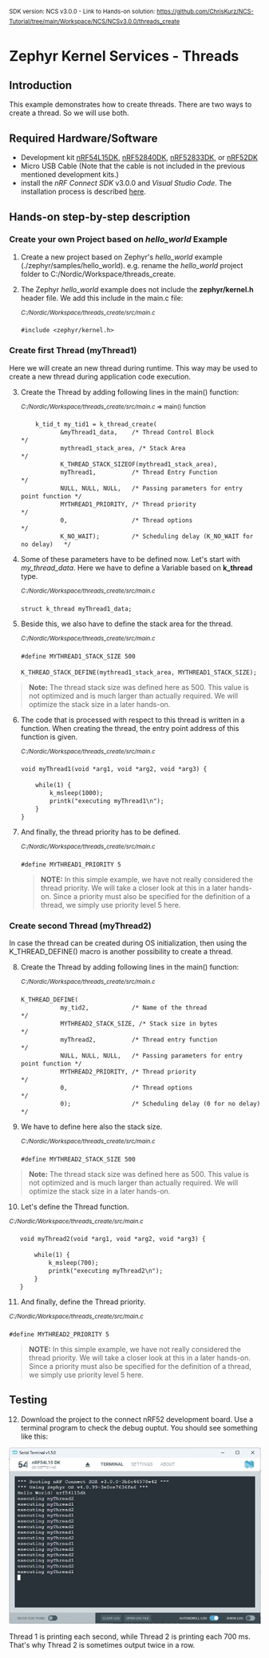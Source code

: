 <sup>SDK version: NCS v3.0.0  -  Link to Hands-on solution: https://github.com/ChrisKurz/NCS-Tutorial/tree/main/Workspace/NCS/NCSv3.0.0/threads_create</sup>

# Zephyr Kernel Services - Threads

## Introduction

This example demonstrates how to create threads. There are two ways to create a thread. So we will use both. 

## Required Hardware/Software
- Development kit [nRF54L15DK](https://www.nordicsemi.com/Products/Development-hardware/nRF54L15-DK), [nRF52840DK](https://www.nordicsemi.com/Products/Development-hardware/nRF52840-DK), [nRF52833DK](https://www.nordicsemi.com/Products/Development-hardware/nRF52833-DK), or [nRF52DK](https://www.nordicsemi.com/Products/Development-hardware/nrf52-dk) 
- Micro USB Cable (Note that the cable is not included in the previous mentioned development kits.)
- install the _nRF Connect SDK_ v3.0.0 and _Visual Studio Code_. The installation process is described [here](https://academy.nordicsemi.com/courses/nrf-connect-sdk-fundamentals/lessons/lesson-1-nrf-connect-sdk-introduction/topic/exercise-1-1/).

## Hands-on step-by-step description 

### Create your own Project based on _hello_world_ Example

1) Create a new project based on Zephyr's _hello_world_ example (./zephyr/samples/hello_world). e.g. rename the _hello_world_ project folder to C:/Nordic/Workspace/threads_create.

2) The Zephyr _hello_world_ example does not include the __zephyr/kernel.h__ header file. We add this include in the main.c file:

   <sup>_C:/Nordic/Workspace/threads_create/src/main.c_ </sup>

       #include <zephyr/kernel.h>


### Create first Thread (myThread1)

Here we will create an new thread during runtime. This way may be used to create a new thread during application code execution. 

3) Create the Thread by adding following lines in the main() function:

   <sup>_C:/Nordic/Workspace/threads_create/src/main.c_ => main() function</sup>
   
           k_tid_t my_tid1 = k_thread_create(
                  &myThread1_data,    /* Thread Control Block                        */
                  mythread1_stack_area, /* Stack Area                                */
                  K_THREAD_STACK_SIZEOF(mythread1_stack_area),
                  myThread1,          /* Thread Entry Function                       */
                  NULL, NULL, NULL,   /* Passing parameters for entry point function */
                  MYTHREAD1_PRIORITY, /* Thread priority                             */
                  0,                  /* Thread options                              */
                  K_NO_WAIT);         /* Scheduling delay (K_NO_WAIT for no delay)   */

4) Some of these parameters have to be defined now. Let's start with _my_thread_data_. Here we have to define a Variable based on __k_thread__ type. 

   <sup>_C:/Nordic/Workspace/threads_create/src/main.c_</sup>

       struct k_thread myThread1_data;

5) Beside this, we also have to define the stack area for the thread. 

   <sup>_C:/Nordic/Workspace/threads_create/src/main.c_</sup>

       #define MYTHREAD1_STACK_SIZE 500

       K_THREAD_STACK_DEFINE(mythread1_stack_area, MYTHREAD1_STACK_SIZE);

  > __Note:__ The thread stack size was defined here as 500. This value is not optimized and is much larger than actually required. We will optimize the stack size in a later hands-on.

6) The code that is processed with respect to this thread is written in a function. When creating the thread, the entry point address of this function is given. 

   <sup>_C:/Nordic/Workspace/threads_create/src/main.c_</sup>

       void myThread1(void *arg1, void *arg2, void *arg3) {
        
           while(1) {
               k_msleep(1000);
               printk("executing myThread1\n");
           }
       }

7) And finally, the thread priority has to be defined.

   <sup>_C:/Nordic/Workspace/threads_create/src/main.c_</sup>

       #define MYTHREAD1_PRIORITY 5

   > __NOTE:__ In this simple example, we have not really considered the thread priority. We will take a closer look at this in a later hands-on. Since a priority must also be specified for the definition of a thread, we simply use priority level 5 here. 


### Create second Thread (myThread2)

In case the thread can be created during OS initialization, then using the K_THREAD_DEFINE() macro is another possibility to create a thread. 

8) Create the Thread by adding following lines in the main() function:

   <sup>_C:/Nordic/Workspace/threads_create/src/main.c_</sup>

       K_THREAD_DEFINE(
                  my_tid2,            /* Name of the thread                          */
                  MYTHREAD2_STACK_SIZE, /* Stack size in bytes                       */
                  myThread2,          /* Thread entry function                       */
                  NULL, NULL, NULL,   /* Passing parameters for entry point function */
                  MYTHREAD2_PRIORITY, /* Thread priority                             */
                  0,                  /* Thread options                              */
                  0);                 /* Scheduling delay (0 for no delay)           */

9) We have to define here also the stack size.

   <sup>_C:/Nordic/Workspace/threads_create/src/main.c_</sup>

       #define MYTHREAD2_STACK_SIZE 500

  > __Note:__ The thread stack size was defined here as 500. This value is not optimized and is much larger than actually required. We will optimize the stack size in a later hands-on.

10) Let's define the Thread function. 

   <sup>_C:/Nordic/Workspace/threads_create/src/main.c_</sup> 

       void myThread2(void *arg1, void *arg2, void *arg3) {
        
           while(1) {
               k_msleep(700);
               printk("executing myThread2\n");
           }
       }

11) And finally, define the Thread priority. 

   <sup>_C:/Nordic/Workspace/threads_create/src/main.c_</sup>

    #define MYTHREAD2_PRIORITY 5

   > __NOTE:__ In this simple example, we have not really considered the thread priority. We will take a closer look at this in a later hands-on. Since a priority must also be specified for the definition of a thread, we simply use priority level 5 here. 


## Testing

12) Download the project to the connect nRF52 development board. Use a terminal program to check the debug ouptut. You should see something like this:

   ![image](images/ZKS_threads_create/Testing.jpg)
   
   Thread 1 is printing each second, while Thread 2 is printing each 700 ms. That's why Thread 2 is sometimes output twice in a row. 
